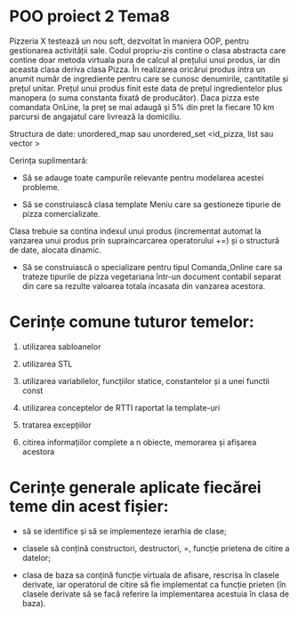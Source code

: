 # POO proiect 2 Tema8

Pizzeria X testează un nou soft, dezvoltat în maniera OOP, pentru gestionarea
activității sale. Codul propriu-zis contine o clasa abstracta care contine doar metoda virtuala
pura de calcul al prețului unui produs, iar din aceasta clasa deriva clasa Pizza. În realizarea
oricărui produs intra un anumit număr de ingrediente pentru care se cunosc denumirile,
cantitatile și prețul unitar. Prețul unui produs finit este data de prețul ingredientelor plus
manopera (o suma constanta fixată de producător). Daca pizza este comandata OnLine, la
preț se mai adaugă și 5% din pret la fiecare 10 km parcursi de angajatul care livrează la
domiciliu.

Structura de date: unordered_map sau unordered_set <id_pizza, list sau vector
<ingredient>>

Cerința suplimentară:

- Să se adauge toate campurile relevante pentru modelarea acestei probleme.

- Să se construiască clasa template Meniu care sa gestioneze tipurie de pizza comercializate.

Clasa trebuie sa contina indexul unui produs (incrementat automat la vanzarea unui produs
prin supraincarcarea operatorului +=) și o structură de date, alocata dinamic.

- Să se construiască o specializare pentru tipul Comanda_Online care sa trateze tipurile de
pizza vegetariana într-un document contabil separat din care sa rezulte valoarea totala
incasata din vanzarea acestora.

# Cerințe comune tuturor temelor:
1. utilizarea sabloanelor

2. utilizarea STL

3. utilizarea variabilelor, funcțiilor statice, constantelor și a unei functii const

4. utilizarea conceptelor de RTTI raportat la template-uri

5. tratarea excepțiilor

6. citirea informațiilor complete a n obiecte, memorarea și afișarea acestora


# Cerințe generale aplicate fiecărei teme din acest fișier:

- să se identifice și să se implementeze ierarhia de clase;

- clasele să conțină constructori, destructori, =, funcție prietena de citire a datelor;

- clasa de baza sa conțină funcție virtuala de afisare, rescrisa în clasele derivate, iar
operatorul de citire să fie implementat ca funcție prieten (în clasele derivate să se facă
referire la implementarea acestuia în clasa de baza).
